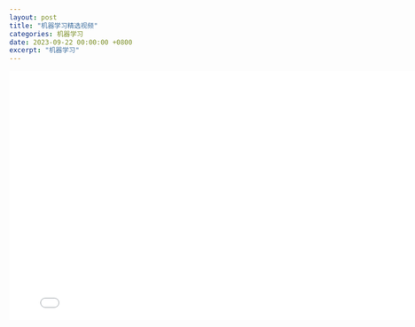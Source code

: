 ```yaml
---
layout: post
title: "机器学习精选视频"
categories: 机器学习
date: 2023-09-22 00:00:00 +0800
excerpt: "机器学习"
---
```




<iframe src="//player.bilibili.com/player.html?bvid=BV12m4y1C7qv&page=1&title=自定义视频标题"   width="800"
  height="450" scrolling="no" border="0" frameborder="no" framespacing="0" allowfullscreen="true"> </iframe>

